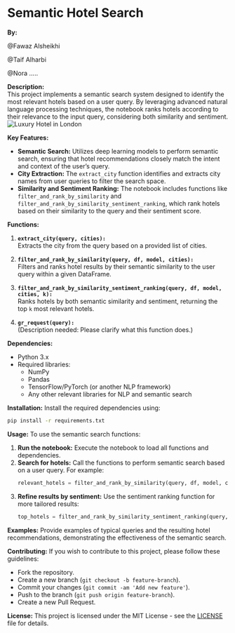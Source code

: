 
# Semantic Hotel Search

**By:** 

@Fawaz Alsheikhi

@Taif Alharbi

@Nora .....

**Description:**  
This project implements a semantic search system designed to identify the most relevant hotels based on a user query. By leveraging advanced natural language processing techniques, the notebook ranks hotels according to their relevance to the input query, considering both similarity and sentiment.
![Luxury Hotel in London](hotel_image.jpg)

**Key Features:**
- **Semantic Search:** Utilizes deep learning models to perform semantic search, ensuring that hotel recommendations closely match the intent and context of the user’s query.
- **City Extraction:** The `extract_city` function identifies and extracts city names from user queries to filter the search space.
- **Similarity and Sentiment Ranking:** The notebook includes functions like `filter_and_rank_by_similarity` and `filter_and_rank_by_similarity_sentiment_ranking`, which rank hotels based on their similarity to the query and their sentiment score.

**Functions:**

1. **`extract_city(query, cities):`**  
   Extracts the city from the query based on a provided list of cities.

2. **`filter_and_rank_by_similarity(query, df, model, cities):`**  
   Filters and ranks hotel results by their semantic similarity to the user query within a given DataFrame.

3. **`filter_and_rank_by_similarity_sentiment_ranking(query, df, model, cities, k):`**  
   Ranks hotels by both semantic similarity and sentiment, returning the top `k` most relevant hotels.

4. **`gr_request(query):`**  
   (Description needed: Please clarify what this function does.)

**Dependencies:**
- Python 3.x
- Required libraries:
  - NumPy
  - Pandas
  - TensorFlow/PyTorch (or another NLP framework)
  - Any other relevant libraries for NLP and semantic search

**Installation:**
Install the required dependencies using:
```bash
pip install -r requirements.txt
```

**Usage:**
To use the semantic search functions:
1. **Run the notebook:** Execute the notebook to load all functions and dependencies.
2. **Search for hotels:** Call the functions to perform semantic search based on a user query. For example:
   ```python
   relevant_hotels = filter_and_rank_by_similarity(query, df, model, cities)
   ```
3. **Refine results by sentiment:** Use the sentiment ranking function for more tailored results:
   ```python
   top_hotels = filter_and_rank_by_similarity_sentiment_ranking(query, df, model, cities, k)
   ```

**Examples:**
Provide examples of typical queries and the resulting hotel recommendations, demonstrating the effectiveness of the semantic search.

**Contributing:**
If you wish to contribute to this project, please follow these guidelines:
- Fork the repository.
- Create a new branch (`git checkout -b feature-branch`).
- Commit your changes (`git commit -am 'Add new feature'`).
- Push to the branch (`git push origin feature-branch`).
- Create a new Pull Request.

**License:**
This project is licensed under the MIT License - see the [LICENSE](LICENSE) file for details.
